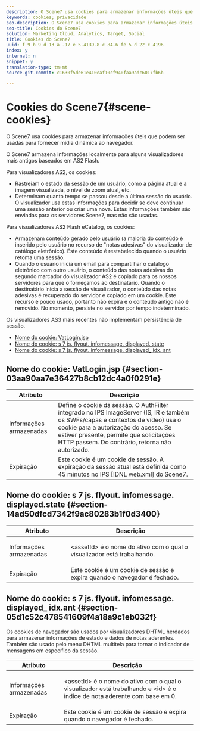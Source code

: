 ```yaml
---
description: O Scene7 usa cookies para armazenar informações úteis que podem ser usadas para fornecer mídia dinâmica ao navegador.
keywords: cookies; privacidade
seo-description: O Scene7 usa cookies para armazenar informações úteis que podem ser usadas para fornecer mídia dinâmica ao navegador.
seo-title: Cookies do Scene7
solution: Marketing Cloud, Analytics, Target, Social
title: Cookies do Scene7
uuid: f 9 b 9 d 13 a -17 e 5-4139-8 c 84-6 fe 5 d 22 c 4196
index: y
internal: n
snippet: y
translation-type: tm+mt
source-git-commit: c1630f5de61e410eaf10cf940faa9adc6017fb6b

---
```



# Cookies do Scene7{#scene-cookies}

O Scene7 usa cookies para armazenar informações úteis que podem ser usadas para fornecer mídia dinâmica ao navegador.

O Scene7 armazena informações localmente para alguns visualizadores mais antigos baseados em AS2 Flash.

Para visualizadores AS2, os cookies:

* Rastreiam o estado da sessão de um usuário, como a página atual e a imagem visualizada, o nível de zoom atual, etc.
* Determinam quanto tempo se passou desde a última sessão do usuário. O visualizador usa estas informações para decidir se deve continuar uma sessão anterior ou criar uma nova. Estas informações também são enviadas para os servidores Scene7, mas não são usadas.

Para visualizadores AS2 Flash eCatalog, os cookies:

* Armazenam conteúdo gerado pelo usuário (a maioria do conteúdo é inserido pelo usuário no recurso de "notas adesivas" do visualizador de catálogo eletrônico). Este conteúdo é restabelecido quando o usuário retoma uma sessão.
* Quando o usuário inicia um email para compartilhar o catálogo eletrônico com outro usuário, o conteúdo das notas adesivas do segundo marcador do visualizador AS2 é copiado para os nossos servidores para que o forneçamos ao destinatário. Quando o destinatário inicia a sessão de visualizador, o conteúdo das notas adesivas é recuperado do servidor e copiado em um cookie. Este recurso é pouco usado, portanto não expira e o conteúdo antigo não é removido. No momento, persiste no servidor por tempo indeterminado.

Os visualizadores AS3 mais recentes não implementam persistência de sessão.

* [Nome do cookie: VatLogin.jsp](../cookies-overview/cookies-s7.md#section-03aa90aa7e36427b8cb12dc4a0f0291e)
* [Nome do cookie: s 7 js. flyout. infomessage. displayed. state](../cookies-overview/cookies-s7.md#section-14ad50dfcd7342f9ac80283b1f0d3400)
* [Nome do cookie: s 7 js. flyout. infomessage. displayed_ idx. ant](../cookies-overview/cookies-s7.md#section-05d1c52c478541609f4a18a9c1eb032f)

## Nome do cookie: VatLogin.jsp {#section-03aa90aa7e36427b8cb12dc4a0f0291e}

| Atributo | Descrição |
|---|---|
| Informações armazenadas | Define o cookie da sessão. O AuthFilter integrado no IPS ImageServer (IS, IR e também os SWFs/capas e contextos de vídeo) usa o cookie para a autorização do acesso. Se estiver presente, permite que solicitações HTTP passem. Do contrário, retorna não autorizado. |
| Expiração | Este cookie é um cookie de sessão. A expiração da sessão atual está definida como 45 minutos no IPS [!DNL web.xml] do Scene7. |

## Nome do cookie: s 7 js. flyout. infomessage. displayed<assetId>.state {#section-14ad50dfcd7342f9ac80283b1f0d3400}

<table id="table_6835D64C5D464A049F576621F2BE3FAD"> 
 <thead> 
  <tr> 
   <th colname="col1" class="entry"> Atributo </th> 
   <th colname="col2" class="entry"> Descrição </th> 
  </tr> 
 </thead>
 <tbody> 
  <tr> 
   <td colname="col1"> Informações armazenadas </td> 
   <td colname="col2"> <p>&lt;assetId&gt; é o nome do ativo com o qual o visualizador está trabalhando. </p> </td> 
  </tr> 
  <tr> 
   <td colname="col1"> Expiração </td> 
   <td colname="col2"> Este cookie é um cookie de sessão e expira quando o navegador é fechado. </td> 
  </tr> 
 </tbody> 
</table>

## Nome do cookie: s 7 js. flyout. infomessage. displayed<assetId>_ idx<id>.ant {#section-05d1c52c478541609f4a18a9c1eb032f}

Os cookies de navegador são usados por visualizadores DHTML herdados para armazenar informações de estado e dados de notas aderentes. Também são usado pelo menu DHTML multitela para tornar o indicador de mensagens em específico da sessão.

<table id="table_8F6CC83D32D54BEE99884318AD126C98"> 
 <thead> 
  <tr> 
   <th colname="col1" class="entry"> Atributo </th> 
   <th colname="col2" class="entry"> Descrição </th> 
  </tr> 
 </thead>
 <tbody> 
  <tr> 
   <td colname="col1"> Informações armazenadas </td> 
   <td colname="col2"> <p> </p> <p> &lt;assetId&gt; é o nome do ativo com o qual o visualizador está trabalhando e &lt;id&gt; é o índice de nota aderente com base em 0. </p> </td> 
  </tr> 
  <tr> 
   <td colname="col1"> Expiração </td> 
   <td colname="col2"> Este cookie é um cookie de sessão e expira quando o navegador é fechado. </td> 
  </tr> 
 </tbody> 
</table>

